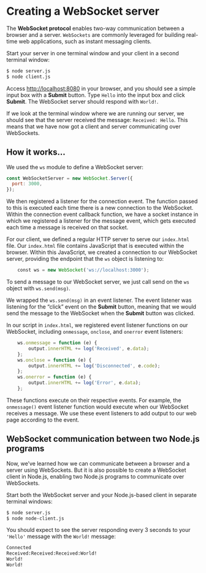 # Creating a WebSocket server

The **WebSocket protocol** enables two-way communication between a browser and a server. `WebSockets`
are commonly leveraged for building real-time web applications, such as instant messaging clients.

Start your server in one terminal window and your client in a second terminal window:

```Bash
$ node server.js
$ node client.js
```

Access <http://localhost:8080> in your browser, and you should see a simple input
box with a **Submit** button. Type `Hello` into the input box and click **Submit**. The WebSocket
server should respond with `World!`.

If we look at the terminal window where we are running our server, we should see that the server
received the message: `Received: Hello`. This means that we have now got a client and server
communicating over WebSockets.

## How it works…

We used the `ws` module to define a WebSocket server:

```JavaScript
const WebSocketServer = new WebSocket.Server({
  port: 3000,
});
```

We then registered a listener for the connection event. The function passed to this is executed each
time there is a new connection to the WebSocket. Within the connection event callback function, we
have a socket instance in which we registered a listener for the message event, which gets executed
each time a message is received on that socket.

For our client, we defined a regular HTTP server to serve our `index.html` file. Our `index.html`
file contains JavaScript that is executed within the browser. Within this JavaScript, we created
a connection to our WebSocket server, providing the endpoint that the `ws` object is listening to:

```JavaScript
    const ws = new WebSocket('ws://localhost:3000');
```

To send a message to our WebSocket server, we just call send on the `ws` object with `ws.send(msg)`.

We wrapped the `ws.send(msg)` in an event listener. The event listener was listening for the “click”
event on the **Submit** button, meaning that we would send the message to the WebSocket when the
**Submit** button was clicked.

In our script in `index.html`, we registered event listener functions on our WebSocket, including
`onmessage`, `onclose`, and `onerror` event listeners:

```JavaScript
    ws.onmessage = function (e) {
        output.innerHTML += log('Received', e.data);
    };
    ws.onclose = function (e) {
        output.innerHTML += log('Disconnected', e.code);
    };
    ws.onerror = function (e) {
        output.innerHTML += log('Error', e.data);
    };
```

These functions execute on their respective events. For example, the `onmessage()` event listener
function would execute when our WebSocket receives a message. We use these event listeners to add
output to our web page according to the event.

## WebSocket communication between two Node.js programs

Now, we’ve learned how we can communicate between a browser and a server using WebSockets.
But it is also possible to create a WebSocket client in Node.js, enabling two Node.js programs to
communicate over WebSockets.

Start both the WebSocket server and your Node.js-based client in separate terminal windows:

```Bash
$ node server.js
$ node node-client.js
```

You should expect to see the server responding every 3 seconds to your `'Hello'` message
with the `World!` message:

```Bash
Connected
Received:Received:Received:World!
World!
World!
```
